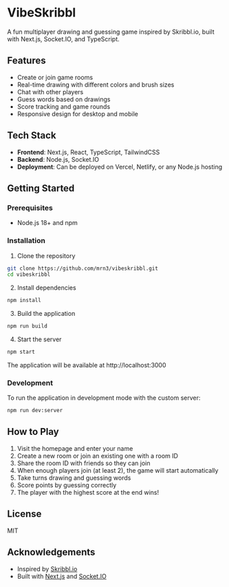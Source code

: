# VibeSkribbl

A fun multiplayer drawing and guessing game inspired by Skribbl.io, built with Next.js, Socket.IO, and TypeScript.

## Features

- Create or join game rooms
- Real-time drawing with different colors and brush sizes
- Chat with other players
- Guess words based on drawings
- Score tracking and game rounds
- Responsive design for desktop and mobile

## Tech Stack

- **Frontend**: Next.js, React, TypeScript, TailwindCSS
- **Backend**: Node.js, Socket.IO
- **Deployment**: Can be deployed on Vercel, Netlify, or any Node.js hosting

## Getting Started

### Prerequisites

- Node.js 18+ and npm

### Installation

1. Clone the repository
```bash
git clone https://github.com/mrn3/vibeskribbl.git
cd vibeskribbl
```

2. Install dependencies
```bash
npm install
```

3. Build the application
```bash
npm run build
```

4. Start the server
```bash
npm start
```

The application will be available at http://localhost:3000

### Development

To run the application in development mode with the custom server:

```bash
npm run dev:server
```

## How to Play

1. Visit the homepage and enter your name
2. Create a new room or join an existing one with a room ID
3. Share the room ID with friends so they can join
4. When enough players join (at least 2), the game will start automatically
5. Take turns drawing and guessing words
6. Score points by guessing correctly
7. The player with the highest score at the end wins!

## License

MIT

## Acknowledgements

- Inspired by [Skribbl.io](https://skribbl.io/)
- Built with [Next.js](https://nextjs.org/) and [Socket.IO](https://socket.io/)
